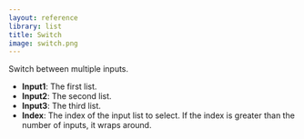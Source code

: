 ```yaml
---
layout: reference
library: list
title: Switch
image: switch.png
---
```

Switch between multiple inputs.

* **Input1**: The first list.
* **Input2**: The second list.
* **Input3**: The third list.
* **Index**: The index of the input list to select. If the index is greater than the number of inputs, it wraps around.
